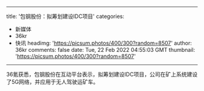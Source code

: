 
---
title: '包钢股份：拟筹划建设IDC项目'
categories: 
 - 新媒体
 - 36kr
 - 快讯
headimg: 'https://picsum.photos/400/300?random=8507'
author: 36kr
comments: false
date: Tue, 22 Feb 2022 04:55:03 GMT
thumbnail: 'https://picsum.photos/400/300?random=8507'
---

<div>   
36氪获悉，包钢股份在互动平台表示，拟筹划建设IDC项目，公司在矿上系统建设了5G网络，并应用于无人驾驶运矿车。  
</div>
            